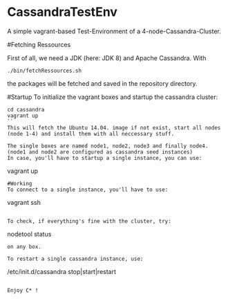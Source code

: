 CassandraTestEnv
================

A simple vagrant-based Test-Environment of a 4-node-Cassandra-Cluster.

#Fetching Ressources

First of all, we need a JDK (here: JDK 8) and Apache Cassandra. With
```
./bin/fetchRessources.sh
```
the packages will be fetched and saved in the repository directory.

#Startup
To initialize the vagrant boxes and startup the cassandra cluster:
```
cd cassandra
vagrant up
``
This will fetch the Ubuntu 14.04. image if not exist, start all nodes (node 1-4) and install them with all neccessary stuff.

The single boxes are named node1, node2, node3 and finally node4.
(node1 and node2 are configured as cassandra seed instances)
In case, you'll have to startup a single instance, you can use:
```
vagrant up <node-name>
```
#Working
To connect to a single instance, you'll have to use:
```
vagrant ssh <node-name>
```

To check, if everything's fine with the cluster, try:
```
nodetool status
```
on any box.

To restart a single cassandra instance, use:
```
/etc/init.d/cassandra stop|start|restart
```

Enjoy C* !
